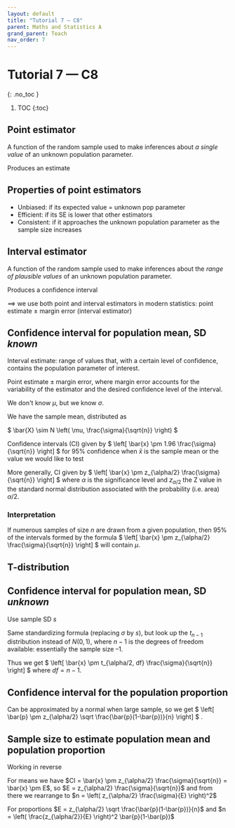 ```yaml
---
layout: default
title: "Tutorial 7 — C8"
parent: Maths and Statistics A
grand_parent: Teach
nav_order: 7
---
```


# Tutorial 7 — C8
{: .no_toc }

1. TOC
{:toc}

## Point estimator

A function of the random sample used to make inferences about *a single value* of an unknown population parameter. 

Produces an estimate

## Properties of point estimators

- Unbiased: if its expected value = unknown pop parameter
- Efficient: if its SE is lower that other estimators
- Consistent: if it approaches the unknown population parameter as the sample size increases

## Interval estimator

A function of the random sample used to make inferences about the *range of plausible values* of an unknown population parameter. 

Produces a confidence interval

⟹ we use both point and interval estimators in modern statistics: point estimate ± margin error (interval estimator)

## Confidence interval for population mean, SD *known*

Interval estimate: range of values that, with a certain level of confidence, contains the population parameter of interest.

Point estimate ± margin error, where margin error accounts for the variability of the estimator and the desired confidence level of the interval.

We don't know $\mu$, but we know $\sigma$.

We have the sample mean, distributed as

$ \bar{X} \sim N \left( \mu, \frac{\sigma}{\sqrt{n}} \right) $

Confidence intervals (CI) given by $ \left[ \bar{x} \pm 1.96 \frac{\sigma}{\sqrt{n}} \right] $ for 95% confidence when $\bar{x}$ is the sample mean or the value we would like to test

More generally, CI given by $ \left[ \bar{x} \pm z_{\alpha/2} \frac{\sigma}{\sqrt{n}} \right] $ where $\alpha$ is the significance level and $z_{\alpha/2}$ the Z value in the standard normal distribution associated with the probability (i.e. area) $\alpha/2$.

### Interpretation

If numerous samples of size *n* are drawn from a given population, then 95% of the intervals formed by the formula $ \left[ \bar{x} \pm z_{\alpha/2} \frac{\sigma}{\sqrt{n}} \right] $ will contain $\mu$.

## T-distribution

## Confidence interval for population mean, SD *unknown*

Use sample SD $s$ 

Same standardizing formula (replacing $\sigma$ by $s$), but look up the $t_{n-1}$ distribution instead of $N(0,1)$, where $n-1$ is the degrees of freedom available: essentially the sample size –1.

Thus we get $ \left[ \bar{x} \pm t_{\alpha/2, df} \frac{\sigma}{\sqrt{n}} \right] $ where $df=n-1$.

## Confidence interval for the population proportion

Can be approximated by a normal when large sample, so we get $ \left[ \bar{p} \pm z_{\alpha/2} \sqrt \frac{\bar{p}(1-\bar{p})}{n} \right] $ .

## Sample size to estimate population mean and population proportion

Working in reverse

For means we have $CI = \bar{x} \pm z_{\alpha/2} \frac{\sigma}{\sqrt{n}} =  \bar{x} \pm E$, so $E = z_{\alpha/2} \frac{\sigma}{\sqrt{n}}$ and from there we rearrange to $n = \left( z_{\alpha/2} \frac{\sigma}{E} \right)^2$

For proportions $E = z_{\alpha/2} \sqrt \frac{\bar{p}(1-\bar{p})}{n}$  and $n = \left( \frac{z_{\alpha/2}}{E} \right)^2 \bar{p}(1-\bar{p})$

